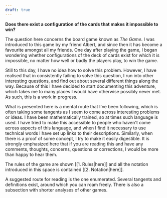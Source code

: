 ```yaml
---
draft: true
---
```



**Does there exist a configuration of the cards that makes it impossible to win?**

The question here concerns the board game known as _The Game_. I was introduced to this game by my friend Albert, and since then it has become a favourite amongst all my friends. One day after playing the game, I began wondering whether configurations of the deck of cards exist for which it is impossible, no matter how well or badly the players play, to win the game. 

Still to this day, I have no idea how to solve this problem. However, I have realised that in consistently failing to solve this question, I run into other interesting questions, and find out about several different things along the way. Because of this I have decided to start documenting this adventure, which takes me to many places I would have otherwise possibly never met. As such, this is a work in progress.

What is presented here is a mental route that I've been following, which is often taking some tangents as I seem to come across interesting problems or ideas. I have been mathematically trained, so at times such language is used. I have tried to make this accessible to people who haven't come across aspects of this language, and when I find it necessary to use technical words I have set up links to their descriptions. Similarly, when there is a proof of some concept, I try to make it easily digestible. It is strongly emphasized here that if you are reading this and have any comments, thoughts, concerns, questions or corrections, I would be more than happy to hear them.

The rules of the game are shown [[1. Rules|here]] and all the notation introduced in this space is contained [[2. Notation|here]].

A suggested route for reading is the one enumerated. Several tangents and definitions exist, around which you can roam freely. There is also a subsection with shorter analyses of other games. 
